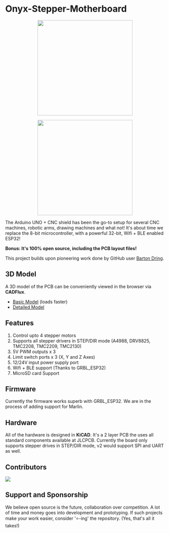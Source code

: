 # Onyx-Stepper-Motherboard

<p align="center">
<img src="https://raw.githubusercontent.com/CuriousMotor/Onyx-Stepper-Motherboard/main/Pictures/onyx_front_render.PNG" width="300" >
</p>
<p align="center">
<img src="https://raw.githubusercontent.com/CuriousMotor/Onyx-Stepper-Motherboard/main/Pictures/Onyx_prototype.jpg" width="300" >
</p>

The Arduino UNO + CNC shield has been the go-to setup for several CNC machines, robotic arms, drawing machines and what not! It's about time we replace the 8-bit microcontroller, with a powerful 32-bit, Wifi + BLE enabled ESP32!

**Bonus: It's 100% open source, including the PCB layout files!**

This project builds upon pioneering work done by GitHub user [Barton Dring](https://github.com/bdring).

## 3D Model
A 3D model of the PCB can be conveniently viewed in the browser via **CADFlux**.
 - [Basic Model](https://www.cadflux.com/viewer?modelFile=experimental/users/siddharth_kothari/Onyx_PCB_Light.step) (loads faster)
 - [Detailed Model](https://www.cadflux.com/viewer?modelFile=experimental/users/siddharth_kothari/Onyx_PCB.step)


## Features

1. Control upto 4 stepper motors
2. Supports all stepper drivers in STEP/DIR mode (A4988, DRV8825, TMC2208, TMC2209, TMC2130)
3. 5V PWM outputs x 3
4. Limit switch ports x 3 (X, Y and Z Axes)
5. 12/24V input power supply port
6. Wifi + BLE support (Thanks to GRBL_ESP32)
7. MicroSD card Support

## Firmware

Currently the firmware works superb with GRBL_ESP32. We are in the process of adding support for Marlin.

## Hardware

All of the hardware is designed in **KiCAD**. It's a 2 layer PCB the uses all standard components available at JLCPCB. Currently the board only supports stepper drives in STEP/DIR mode, v2 would support SPI and UART as well.

## Contributors

<a href="https://github.com/CuriousMotor/Onyx-Stepper-Motherboard/graphs/contributors">
  <img src="https://contrib.rocks/image?repo=CuriousMotor/Onyx-Stepper-Motherboard" />
</a>

## Support and Sponsorship
We believe open source is the future, collaboration over competition. A lot of time and money goes into development and prototyping. If such projects make your work easier, consider '⭐-ing' the repository. (Yes, that's all it takes!)
